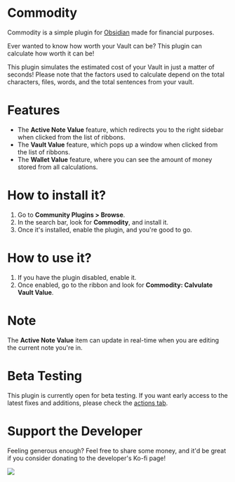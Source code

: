 # Commodity
Commodity is a simple plugin for [Obsidian](https://obsidian.md) made for financial purposes.

Ever wanted to know how worth your Vault can be? This plugin can calculate how worth it can be!

This plugin simulates the estimated cost of your Vault in just a matter of seconds! Please note that the factors used to calculate depend on the total characters, files, words, and the total sentences from your vault.

# Features
- The **Active Note Value** feature, which redirects you to the right sidebar when clicked from the list of ribbons.
- The **Vault Value** feature, which pops up a window when clicked from the list of ribbons.
- The **Wallet Value** feature, where you can see the amount of money stored from all calculations.

# How to install it?
1. Go to **Community Plugins > Browse**.
2. In the search bar, look for **Commodity**, and install it.
3. Once it's installed, enable the plugin, and you're good to go.

# How to use it?
1. If you have the plugin disabled, enable it.
2. Once enabled, go to the ribbon and look for **Commodity: Calvulate Vault Value**.

# Note
The **Active Note Value** item can update in real-time when you are editing the current note you're in.

# Beta Testing
This plugin is currently open for beta testing. If you want early access to the latest fixes and additions, please check the [actions tab](https://github.com/LouieNotHere/commodity/actions).

# Support the Developer
Feeling generous enough? Feel free to share some money, and it'd be great if you consider donating to the developer's Ko-fi page!

[![](https://poweredbyrobots.com/wp-content/uploads/2021/01/support-me-ko-fi.png)](https://ko-fi.com/ruikurenaii)
